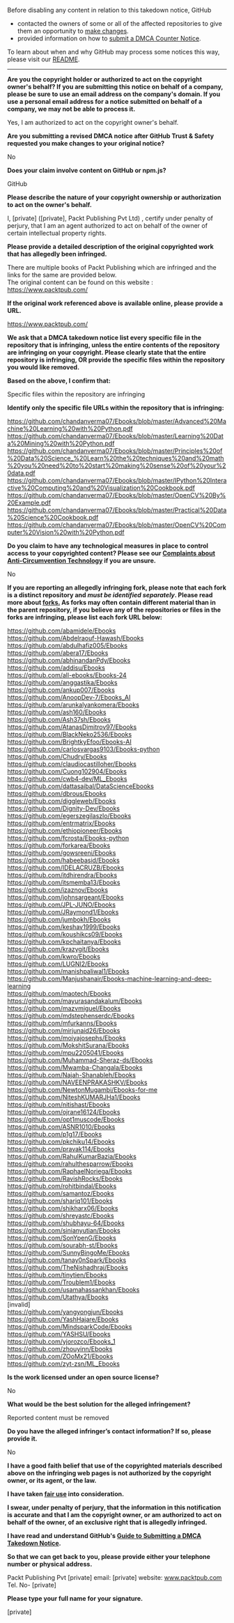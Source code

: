 Before disabling any content in relation to this takedown notice, GitHub
- contacted the owners of some or all of the affected repositories to give them an opportunity to [make changes](https://docs.github.com/en/github/site-policy/dmca-takedown-policy#a-how-does-this-actually-work).
- provided information on how to [submit a DMCA Counter Notice](https://docs.github.com/en/articles/guide-to-submitting-a-dmca-counter-notice).

To learn about when and why GitHub may process some notices this way, please visit our [README](https://github.com/github/dmca/blob/master/README.md#anatomy-of-a-takedown-notice).

---

**Are you the copyright holder or authorized to act on the copyright owner's behalf? If you are submitting this notice on behalf of a company, please be sure to use an email address on the company's domain. If you use a personal email address for a notice submitted on behalf of a company, we may not be able to process it.**  
  
Yes, I am authorized to act on the copyright owner's behalf.  
  
**Are you submitting a revised DMCA notice after GitHub Trust & Safety requested you make changes to your original notice?**  
  
No  
  
**Does your claim involve content on GitHub or npm.js?**  
  
GitHub  
  
**Please describe the nature of your copyright ownership or authorization to act on the owner's behalf.**  
  
I, [private] ([private], Packt Publishing Pvt Ltd) , certify under penalty of perjury, that I am an agent authorized to act on behalf of the owner of certain intellectual property rights.  
  
**Please provide a detailed description of the original copyrighted work that has allegedly been infringed.**  
  
There are multiple books of Packt Publishing which are infringed and the links for the same are provided below.  
The original content can be found on this website :  
https://www.packtpub.com/  
  
**If the original work referenced above is available online, please provide a URL.**  
  
https://www.packtpub.com/  
  
**We ask that a DMCA takedown notice list every specific file in the repository that is infringing, unless the entire contents of the repository are infringing on your copyright. Please clearly state that the entire repository is infringing, OR provide the specific files within the repository you would like removed.**  
  
**Based on the above, I confirm that:**  
  
Specific files within the repository are infringing  
  
**Identify only the specific file URLs within the repository that is infringing:**  
  
https://github.com/chandanverma07/Ebooks/blob/master/Advanced%20Machine%20Learning%20with%20Python.pdf  
https://github.com/chandanverma07/Ebooks/blob/master/Learning%20Data%20Mining%20with%20Python.pdf  
https://github.com/chandanverma07/Ebooks/blob/master/Principles%20of%20Data%20Science_%20Learn%20the%20techniques%20and%20math%20you%20need%20to%20start%20making%20sense%20of%20your%20data.pdf  
https://github.com/chandanverma07/Ebooks/blob/master/IPython%20Interactive%20Computing%20and%20Visualization%20Cookbook.pdf  
https://github.com/chandanverma07/Ebooks/blob/master/OpenCV%20By%20Example.pdf  
https://github.com/chandanverma07/Ebooks/blob/master/Practical%20Data%20Science%20Cookbook.pdf  
https://github.com/chandanverma07/Ebooks/blob/master/OpenCV%20Computer%20Vision%20with%20Python.pdf  
  
**Do you claim to have any technological measures in place to control access to your copyrighted content? Please see our <a href="https://docs.github.com/articles/guide-to-submitting-a-dmca-takedown-notice#complaints-about-anti-circumvention-technology">Complaints about Anti-Circumvention Technology</a> if you are unsure.**  
  
No  
  
**If you are reporting an allegedly infringing fork, please note that each fork is a distinct repository and <i>must be identified separately</i>. Please read more about <a href="https://docs.github.com/articles/dmca-takedown-policy#b-what-about-forks-or-whats-a-fork">forks.</a> As forks may often contain different material than in the parent repository, if you believe any of the repositories or files in the forks are infringing, please list each fork URL below:**  
  
https://github.com/abamidele/Ebooks  
https://github.com/Abdelraouf-Hawash/Ebooks  
https://github.com/abdulhafiz005/Ebooks  
https://github.com/abera17/Ebooks  
https://github.com/abhinandanPdy/Ebooks  
https://github.com/addisu/Ebooks  
https://github.com/all-ebooks/Ebooks-24  
https://github.com/anggastika/Ebooks  
https://github.com/ankup007/Ebooks  
https://github.com/AnoopDev-7/Ebooks_AI  
https://github.com/arunkalyankomera/Ebooks  
https://github.com/ash160/Ebooks  
https://github.com/Ash37sh/Ebooks  
https://github.com/AtanasDimitrov97/Ebooks  
https://github.com/BlackNeko2536/Ebooks  
https://github.com/BrightkyEfoo/Ebooks-AI  
https://github.com/carlosvargas9103/Ebooks-python  
https://github.com/Chudry/Ebooks  
https://github.com/claudiocastilloher/Ebooks  
https://github.com/Cuong102904/Ebooks  
https://github.com/cwb4-dev/ML_Ebooks  
https://github.com/dattasaibal/DataScienceEbooks  
https://github.com/dbrous/Ebooks  
https://github.com/diggleweb/Ebooks  
https://github.com/Dignity-Dev/Ebooks  
https://github.com/egerszegilaszlo/Ebooks  
https://github.com/entrmatrix/Ebooks  
https://github.com/ethiopioneer/Ebooks  
https://github.com/fcrosta/Ebooks-python  
https://github.com/forkarea/Ebooks  
https://github.com/gowsreeni/Ebooks  
https://github.com/habeebasid/Ebooks  
https://github.com/IDELACRUZB/Ebooks  
https://github.com/itdhirendra/Ebooks  
https://github.com/itsmemba13/Ebooks  
https://github.com/izaznov/Ebooks  
https://github.com/johnsargeant/Ebooks  
https://github.com/JPL-JUNO/Ebooks  
https://github.com/JRaymond1/Ebooks  
https://github.com/jumbokh/Ebooks  
https://github.com/keshav1999/Ebooks  
https://github.com/koushikcs09/Ebooks  
https://github.com/kpchaitanya/Ebooks  
https://github.com/krazygit/Ebooks  
https://github.com/kwro/Ebooks  
https://github.com/LUGNI2/Ebooks  
https://github.com/manishpaliwal1/Ebooks  
https://github.com/Manjushanair/Ebooks-machine-learning-and-deep-learning  
https://github.com/maotech/Ebooks  
https://github.com/mayurasandakalum/Ebooks  
https://github.com/mazvmiguel/Ebooks  
https://github.com/mdstephenserdc/Ebooks  
https://github.com/mfurkanns/Ebooks  
https://github.com/mirjunaid26/Ebooks  
https://github.com/moiyajosephs/Ebooks  
https://github.com/MokshitSurana/Ebooks  
https://github.com/mpu2205041/Ebooks  
https://github.com/Muhammad-Sheraz-ds/Ebooks  
https://github.com/Mwamba-Changala/Ebooks  
https://github.com/Najah-Shanableh/Ebooks  
https://github.com/NAVEENPRAKASHKV/Ebooks  
https://github.com/NewtonMugambi/Ebooks-for-me  
https://github.com/NiteshKUMARJHa1/Ebooks  
https://github.com/nitishast/Ebooks  
https://github.com/ojrane16124/Ebooks  
https://github.com/opt1muscode/Ebooks  
https://github.com/ASNR1010/Ebooks  
https://github.com/p1g17/Ebooks  
https://github.com/pkchiku14/Ebooks  
https://github.com/pravak114/Ebooks  
https://github.com/RahulKumarBazia/Ebooks  
https://github.com/rahulthesparrow/Ebooks  
https://github.com/RaphaelNoriega/Ebooks  
https://github.com/RavishRocks/Ebooks  
https://github.com/rohitbindal/Ebooks  
https://github.com/samantoz/Ebooks  
https://github.com/shariq101/Ebooks  
https://github.com/shikharx06/Ebooks  
https://github.com/shreyastc/Ebooks  
https://github.com/shubhayu-64/Ebooks  
https://github.com/sinianyutian/Ebooks  
https://github.com/SonYpenG/Ebooks  
https://github.com/sourabh-st/Ebooks  
https://github.com/SunnyBingoMe/Ebooks  
https://github.com/tanay0nSpark/Ebooks  
https://github.com/TheNishadhraj/Ebooks  
https://github.com/tinytien/Ebooks  
https://github.com/Troublem1/Ebooks  
https://github.com/usamahassankhan/Ebooks  
https://github.com/Utathya/Ebooks  
[invalid]   
https://github.com/yangyongjun/Ebooks  
https://github.com/YashHajare/Ebooks  
https://github.com/MindsparkCode/Ebooks  
https://github.com/YASHSU/Ebooks  
https://github.com/yjorozco/Ebooks_1  
https://github.com/zhouyinn/Ebooks  
https://github.com/ZOoMx21/Ebooks  
https://github.com/zyt-zsn/ML_Ebooks  
  
**Is the work licensed under an open source license?**  
  
No  
  
**What would be the best solution for the alleged infringement?**  
  
Reported content must be removed  
  
**Do you have the alleged infringer’s contact information? If so, please provide it.**  
  
No  
  
**I have a good faith belief that use of the copyrighted materials described above on the infringing web pages is not authorized by the copyright owner, or its agent, or the law.**  
  
**I have taken <a href="https://www.lumendatabase.org/topics/22">fair use</a> into consideration.**  
  
**I swear, under penalty of perjury, that the information in this notification is accurate and that I am the copyright owner, or am authorized to act on behalf of the owner, of an exclusive right that is allegedly infringed.**  
  
**I have read and understand GitHub's <a href="https://docs.github.com/articles/guide-to-submitting-a-dmca-takedown-notice/">Guide to Submitting a DMCA Takedown Notice</a>.**  
  
**So that we can get back to you, please provide either your telephone number or physical address.**  
  
Packt Publishing Pvt [private] email: [private] website: www.packtpub.com Tel. No- [private] 
  
**Please type your full name for your signature.**  
  
[private]
